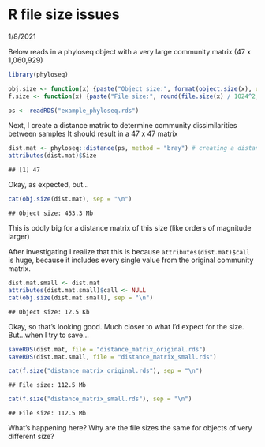 R file size issues
================
1/8/2021

Below reads in a phyloseq object with a very large community matrix (47
x 1,060,929)

``` r
library(phyloseq)

obj.size <- function(x) {paste("Object size:", format(object.size(x), units = "auto"))}
f.size <- function(x) {paste("File size:", round(file.size(x) / 1024^2, 1), "Mb")}

ps <- readRDS("example_phyloseq.rds")
```

Next, I create a distance matrix to determine community dissimilarities
between samples It should result in a 47 x 47 matrix

``` r
dist.mat <- phyloseq::distance(ps, method = "bray") # creating a distance matrix
attributes(dist.mat)$Size
```

    ## [1] 47

Okay, as expected, but…

``` r
cat(obj.size(dist.mat), sep = "\n")
```

    ## Object size: 453.3 Mb

This is oddly big for a distance matrix of this size (like orders of
magnitude larger)

After investigating I realize that this is because
`attributes(dist.mat)$call` is huge, because it includes every single
value from the original community matrix.

``` r
dist.mat.small <- dist.mat
attributes(dist.mat.small)$call <- NULL
cat(obj.size(dist.mat.small), sep = "\n")
```

    ## Object size: 12.5 Kb

Okay, so that’s looking good. Much closer to what I’d expect for the
size. But…when I try to save…

``` r
saveRDS(dist.mat, file = "distance_matrix_original.rds")
saveRDS(dist.mat.small, file = "distance_matrix_small.rds")

cat(f.size("distance_matrix_original.rds"), sep = "\n")
```

    ## File size: 112.5 Mb

``` r
cat(f.size("distance_matrix_small.rds"), sep = "\n")
```

    ## File size: 112.5 Mb

What’s happening here? Why are the file sizes the same for objects of
very different size?
